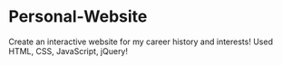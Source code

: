 # Personal-Website
Create an interactive website for my career history and  interests! Used HTML, CSS, JavaScript, jQuery!
